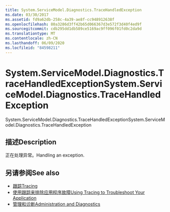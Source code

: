 ```yaml
---
title: System.ServiceModel.Diagnostics.TraceHandledException
ms.date: 03/30/2017
ms.assetid: fd9a62db-258c-4a39-ae8f-cc948912638f
ms.openlocfilehash: 80a3286d3ff42b65d066367d3e572f3d40f4ed9f
ms.sourcegitcommit: cdb295dd1db589ce5169ac9ff096f01fd0c2da9d
ms.translationtype: MT
ms.contentlocale: zh-CN
ms.lasthandoff: 06/09/2020
ms.locfileid: "84598211"
---
```

# <a name="systemservicemodeldiagnosticstracehandledexception"></a><span data-ttu-id="6ec84-102">System.ServiceModel.Diagnostics.TraceHandledException</span><span class="sxs-lookup"><span data-stu-id="6ec84-102">System.ServiceModel.Diagnostics.TraceHandledException</span></span>
<span data-ttu-id="6ec84-103">System.ServiceModel.Diagnostics.TraceHandledException</span><span class="sxs-lookup"><span data-stu-id="6ec84-103">System.ServiceModel.Diagnostics.TraceHandledException</span></span>  
  
## <a name="description"></a><span data-ttu-id="6ec84-104">描述</span><span class="sxs-lookup"><span data-stu-id="6ec84-104">Description</span></span>  
 <span data-ttu-id="6ec84-105">正在处理异常。</span><span class="sxs-lookup"><span data-stu-id="6ec84-105">Handling an exception.</span></span>  
  
## <a name="see-also"></a><span data-ttu-id="6ec84-106">另请参阅</span><span class="sxs-lookup"><span data-stu-id="6ec84-106">See also</span></span>

- [<span data-ttu-id="6ec84-107">跟踪</span><span class="sxs-lookup"><span data-stu-id="6ec84-107">Tracing</span></span>](index.md)
- [<span data-ttu-id="6ec84-108">使用跟踪来排除应用程序故障</span><span class="sxs-lookup"><span data-stu-id="6ec84-108">Using Tracing to Troubleshoot Your Application</span></span>](using-tracing-to-troubleshoot-your-application.md)
- [<span data-ttu-id="6ec84-109">管理和诊断</span><span class="sxs-lookup"><span data-stu-id="6ec84-109">Administration and Diagnostics</span></span>](../index.md)
